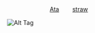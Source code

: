 ‌‌  ‌  ‌ ‌  ‌  ‌  ‌  ‌  ‌  ‌  ‌  ‌  ‌  ‌  ‌  ‌  ‌  ‌  ‌  ‌ㅤㅤ[Ata](lylahh.atabook.org) ‌ ‌  ‌  ‌  ‌  ‌    ‌ [straw](https://lylastraw.straw.page)

![Alt Tag](https://cdn.discordapp.com/attachments/1223392595078680647/1385655616139300884/Untitled9_20250620191231.png?ex=6856dbdb&is=68558a5b&hm=ca29321db0eddd70f15b97d5fbf83bb3b10a0f1d76aac9a73778c31a9d6eec05&)
